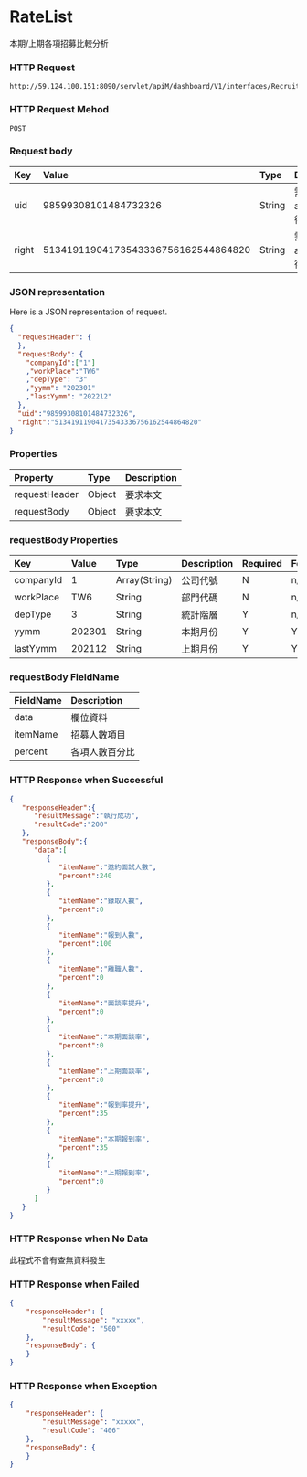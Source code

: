 # RateList
本期/上期各項招募比較分析

### HTTP Request
```
http://59.124.100.151:8090/servlet/apiM/dashboard/V1/interfaces/RecruitEfficiency/RateList
```

### HTTP Request Mehod
```
POST
```

### Request body
| Key | Value | Type | Description |
|:----------|:-------------|:-----|:------------|
| uid | 98599308101484732326 | String | 需透過apiLogin取得
| right | 51341911904173543336756162544864820 | String | 需透過apiLogin取得 |

### JSON representation
Here is a JSON representation of request.
```json
{
  "requestHeader": {
  },
  "requestBody": {
    "companyId":["1"]
    ,"workPlace":"TW6"
    ,"depType": "3"
    ,"yymm": "202301"
    ,"lastYymm": "202212"
  },
  "uid":"98599308101484732326",
  "right":"51341911904173543336756162544864820"
}
```

### Properties
| Property | Type | Description |
|:---------|:-----|:------------|
| requestHeader | Object | 要求本文 |
| requestBody | Object | 要求本文 |

### requestBody Properties
| Key | Value | Type | Description | Required | Format |
|:----------|:-------------|:-----|:------------|:------------|:------------|
| companyId | 1 | Array(String) | 公司代號 | N | n/a |
| workPlace | TW6 | String | 部門代碼 | N | n/a |
| depType | 3 | String| 統計階層 | Y | n/a |
| yymm | 202301 | String | 本期月份 | Y | YYYYmm |
| lastYymm | 202112 | String | 上期月份 | Y | YYYYmm |

### requestBody FieldName
| FieldName | Description |
|:----------|:-------------|
| data | 欄位資料 |
| itemName | 招募人數項目 |
| percent | 各項人數百分比 |

### HTTP Response when Successful
```json
{
   "responseHeader":{
      "resultMessage":"執行成功",
      "resultCode":"200"
   },
   "responseBody":{
      "data":[
         {
            "itemName":"邀約面試人數",
            "percent":240
         },
         {
            "itemName":"錄取人數",
            "percent":0
         },
         {
            "itemName":"報到人數",
            "percent":100
         },
         {
            "itemName":"離職人數",
            "percent":0
         },
         {
            "itemName":"面談率提升",
            "percent":0
         },
         {
            "itemName":"本期面談率",
            "percent":0
         },
         {
            "itemName":"上期面談率",
            "percent":0
         },
         {
            "itemName":"報到率提升",
            "percent":35
         },
         {
            "itemName":"本期報到率",
            "percent":35
         },
         {
            "itemName":"上期報到率",
            "percent":0
         }
      ]
   }
}
```

### HTTP Response when No Data
此程式不會有查無資料發生

### HTTP Response when Failed
```json
{
    "responseHeader": {
        "resultMessage": "xxxxx",
        "resultCode": "500"
    },
    "responseBody": {
    }
}
```

### HTTP Response when Exception
```json
{
    "responseHeader": {
        "resultMessage": "xxxxx",
        "resultCode": "406"
    },
    "responseBody": {
    }
}
```
